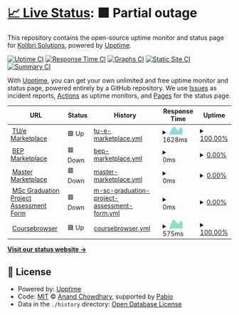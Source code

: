 # [📈 Live Status](https://status.kolibri.dev): <!--live status--> **🟧 Partial outage**

This repository contains the open-source uptime monitor and status page for [Kolibri Solutions](https://kolibrisolutions.nl), powered by [Upptime](https://github.com/upptime/upptime).

[![Uptime CI](https://github.com/KolibriSolutions/monitoring/workflows/Uptime%20CI/badge.svg)](https://github.com/KolibriSolutions/monitoring/actions?query=workflow%3A%22Uptime+CI%22)
[![Response Time CI](https://github.com/KolibriSolutions/monitoring/workflows/Response%20Time%20CI/badge.svg)](https://github.com/KolibriSolutions/monitoring/actions?query=workflow%3A%22Response+Time+CI%22)
[![Graphs CI](https://github.com/KolibriSolutions/monitoring/workflows/Graphs%20CI/badge.svg)](https://github.com/KolibriSolutions/monitoring/actions?query=workflow%3A%22Graphs+CI%22)
[![Static Site CI](https://github.com/KolibriSolutions/monitoring/workflows/Static%20Site%20CI/badge.svg)](https://github.com/KolibriSolutions/monitoring/actions?query=workflow%3A%22Static+Site+CI%22)
[![Summary CI](https://github.com/KolibriSolutions/monitoring/workflows/Summary%20CI/badge.svg)](https://github.com/KolibriSolutions/monitoring/actions?query=workflow%3A%22Summary+CI%22)

With [Upptime](https://upptime.js.org), you can get your own unlimited and free uptime monitor and status page, powered entirely by a GitHub repository. We use [Issues](https://github.com/KolibriSolutions/monitoring/issues) as incident reports, [Actions](https://github.com/KolibriSolutions/monitoring/actions) as uptime monitors, and [Pages](https://status.kolibri.dev) for the status page.

<!--start: status pages-->
<!-- This summary is generated by Upptime (https://github.com/upptime/upptime) -->
<!-- Do not edit this manually, your changes will be overwritten -->
<!-- prettier-ignore -->
| URL | Status | History | Response Time | Uptime |
| --- | ------ | ------- | ------------- | ------ |
| <img alt="" src="https://icons.duckduckgo.com/ip3/marketplacetue.nl.ico" height="13"> [TU/e Marketplace](https://marketplacetue.nl/) | 🟩 Up | [tu-e-marketplace.yml](https://github.com/KolibriSolutions/monitoring/commits/HEAD/history/tu-e-marketplace.yml) | <details><summary><img alt="Response time graph" src="./graphs/tu-e-marketplace/response-time-week.png" height="20"> 1628ms</summary><br><a href="https://status.kolibri.dev/history/tu-e-marketplace"><img alt="Response time 1039" src="https://img.shields.io/endpoint?url=https%3A%2F%2Fraw.githubusercontent.com%2FKolibriSolutions%2Fmonitoring%2FHEAD%2Fapi%2Ftu-e-marketplace%2Fresponse-time.json"></a><br><a href="https://status.kolibri.dev/history/tu-e-marketplace"><img alt="24-hour response time 1530" src="https://img.shields.io/endpoint?url=https%3A%2F%2Fraw.githubusercontent.com%2FKolibriSolutions%2Fmonitoring%2FHEAD%2Fapi%2Ftu-e-marketplace%2Fresponse-time-day.json"></a><br><a href="https://status.kolibri.dev/history/tu-e-marketplace"><img alt="7-day response time 1628" src="https://img.shields.io/endpoint?url=https%3A%2F%2Fraw.githubusercontent.com%2FKolibriSolutions%2Fmonitoring%2FHEAD%2Fapi%2Ftu-e-marketplace%2Fresponse-time-week.json"></a><br><a href="https://status.kolibri.dev/history/tu-e-marketplace"><img alt="30-day response time 1562" src="https://img.shields.io/endpoint?url=https%3A%2F%2Fraw.githubusercontent.com%2FKolibriSolutions%2Fmonitoring%2FHEAD%2Fapi%2Ftu-e-marketplace%2Fresponse-time-month.json"></a><br><a href="https://status.kolibri.dev/history/tu-e-marketplace"><img alt="1-year response time 1039" src="https://img.shields.io/endpoint?url=https%3A%2F%2Fraw.githubusercontent.com%2FKolibriSolutions%2Fmonitoring%2FHEAD%2Fapi%2Ftu-e-marketplace%2Fresponse-time-year.json"></a></details> | <details><summary><a href="https://status.kolibri.dev/history/tu-e-marketplace">100.00%</a></summary><a href="https://status.kolibri.dev/history/tu-e-marketplace"><img alt="All-time uptime 99.98%" src="https://img.shields.io/endpoint?url=https%3A%2F%2Fraw.githubusercontent.com%2FKolibriSolutions%2Fmonitoring%2FHEAD%2Fapi%2Ftu-e-marketplace%2Fuptime.json"></a><br><a href="https://status.kolibri.dev/history/tu-e-marketplace"><img alt="24-hour uptime 100.00%" src="https://img.shields.io/endpoint?url=https%3A%2F%2Fraw.githubusercontent.com%2FKolibriSolutions%2Fmonitoring%2FHEAD%2Fapi%2Ftu-e-marketplace%2Fuptime-day.json"></a><br><a href="https://status.kolibri.dev/history/tu-e-marketplace"><img alt="7-day uptime 100.00%" src="https://img.shields.io/endpoint?url=https%3A%2F%2Fraw.githubusercontent.com%2FKolibriSolutions%2Fmonitoring%2FHEAD%2Fapi%2Ftu-e-marketplace%2Fuptime-week.json"></a><br><a href="https://status.kolibri.dev/history/tu-e-marketplace"><img alt="30-day uptime 99.93%" src="https://img.shields.io/endpoint?url=https%3A%2F%2Fraw.githubusercontent.com%2FKolibriSolutions%2Fmonitoring%2FHEAD%2Fapi%2Ftu-e-marketplace%2Fuptime-month.json"></a><br><a href="https://status.kolibri.dev/history/tu-e-marketplace"><img alt="1-year uptime 99.98%" src="https://img.shields.io/endpoint?url=https%3A%2F%2Fraw.githubusercontent.com%2FKolibriSolutions%2Fmonitoring%2FHEAD%2Fapi%2Ftu-e-marketplace%2Fuptime-year.json"></a></details>
| <img alt="" src="https://icons.duckduckgo.com/ip3/bep.ele.tue.nl.ico" height="13"> [BEP Marketplace](https://bep.ele.tue.nl/) | 🟥 Down | [bep-marketplace.yml](https://github.com/KolibriSolutions/monitoring/commits/HEAD/history/bep-marketplace.yml) | <details><summary><img alt="Response time graph" src="./graphs/bep-marketplace/response-time-week.png" height="20"> 0ms</summary><br><a href="https://status.kolibri.dev/history/bep-marketplace"><img alt="Response time 803" src="https://img.shields.io/endpoint?url=https%3A%2F%2Fraw.githubusercontent.com%2FKolibriSolutions%2Fmonitoring%2FHEAD%2Fapi%2Fbep-marketplace%2Fresponse-time.json"></a><br><a href="https://status.kolibri.dev/history/bep-marketplace"><img alt="24-hour response time 0" src="https://img.shields.io/endpoint?url=https%3A%2F%2Fraw.githubusercontent.com%2FKolibriSolutions%2Fmonitoring%2FHEAD%2Fapi%2Fbep-marketplace%2Fresponse-time-day.json"></a><br><a href="https://status.kolibri.dev/history/bep-marketplace"><img alt="7-day response time 0" src="https://img.shields.io/endpoint?url=https%3A%2F%2Fraw.githubusercontent.com%2FKolibriSolutions%2Fmonitoring%2FHEAD%2Fapi%2Fbep-marketplace%2Fresponse-time-week.json"></a><br><a href="https://status.kolibri.dev/history/bep-marketplace"><img alt="30-day response time 0" src="https://img.shields.io/endpoint?url=https%3A%2F%2Fraw.githubusercontent.com%2FKolibriSolutions%2Fmonitoring%2FHEAD%2Fapi%2Fbep-marketplace%2Fresponse-time-month.json"></a><br><a href="https://status.kolibri.dev/history/bep-marketplace"><img alt="1-year response time 803" src="https://img.shields.io/endpoint?url=https%3A%2F%2Fraw.githubusercontent.com%2FKolibriSolutions%2Fmonitoring%2FHEAD%2Fapi%2Fbep-marketplace%2Fresponse-time-year.json"></a></details> | <details><summary><a href="https://status.kolibri.dev/history/bep-marketplace">0.00%</a></summary><a href="https://status.kolibri.dev/history/bep-marketplace"><img alt="All-time uptime 54.97%" src="https://img.shields.io/endpoint?url=https%3A%2F%2Fraw.githubusercontent.com%2FKolibriSolutions%2Fmonitoring%2FHEAD%2Fapi%2Fbep-marketplace%2Fuptime.json"></a><br><a href="https://status.kolibri.dev/history/bep-marketplace"><img alt="24-hour uptime 0.00%" src="https://img.shields.io/endpoint?url=https%3A%2F%2Fraw.githubusercontent.com%2FKolibriSolutions%2Fmonitoring%2FHEAD%2Fapi%2Fbep-marketplace%2Fuptime-day.json"></a><br><a href="https://status.kolibri.dev/history/bep-marketplace"><img alt="7-day uptime 0.00%" src="https://img.shields.io/endpoint?url=https%3A%2F%2Fraw.githubusercontent.com%2FKolibriSolutions%2Fmonitoring%2FHEAD%2Fapi%2Fbep-marketplace%2Fuptime-week.json"></a><br><a href="https://status.kolibri.dev/history/bep-marketplace"><img alt="30-day uptime 0.00%" src="https://img.shields.io/endpoint?url=https%3A%2F%2Fraw.githubusercontent.com%2FKolibriSolutions%2Fmonitoring%2FHEAD%2Fapi%2Fbep-marketplace%2Fuptime-month.json"></a><br><a href="https://status.kolibri.dev/history/bep-marketplace"><img alt="1-year uptime 54.97%" src="https://img.shields.io/endpoint?url=https%3A%2F%2Fraw.githubusercontent.com%2FKolibriSolutions%2Fmonitoring%2FHEAD%2Fapi%2Fbep-marketplace%2Fuptime-year.json"></a></details>
| <img alt="" src="https://icons.duckduckgo.com/ip3/master.ele.tue.nl.ico" height="13"> [Master Marketplace](https://master.ele.tue.nl/) | 🟥 Down | [master-marketplace.yml](https://github.com/KolibriSolutions/monitoring/commits/HEAD/history/master-marketplace.yml) | <details><summary><img alt="Response time graph" src="./graphs/master-marketplace/response-time-week.png" height="20"> 0ms</summary><br><a href="https://status.kolibri.dev/history/master-marketplace"><img alt="Response time 796" src="https://img.shields.io/endpoint?url=https%3A%2F%2Fraw.githubusercontent.com%2FKolibriSolutions%2Fmonitoring%2FHEAD%2Fapi%2Fmaster-marketplace%2Fresponse-time.json"></a><br><a href="https://status.kolibri.dev/history/master-marketplace"><img alt="24-hour response time 0" src="https://img.shields.io/endpoint?url=https%3A%2F%2Fraw.githubusercontent.com%2FKolibriSolutions%2Fmonitoring%2FHEAD%2Fapi%2Fmaster-marketplace%2Fresponse-time-day.json"></a><br><a href="https://status.kolibri.dev/history/master-marketplace"><img alt="7-day response time 0" src="https://img.shields.io/endpoint?url=https%3A%2F%2Fraw.githubusercontent.com%2FKolibriSolutions%2Fmonitoring%2FHEAD%2Fapi%2Fmaster-marketplace%2Fresponse-time-week.json"></a><br><a href="https://status.kolibri.dev/history/master-marketplace"><img alt="30-day response time 0" src="https://img.shields.io/endpoint?url=https%3A%2F%2Fraw.githubusercontent.com%2FKolibriSolutions%2Fmonitoring%2FHEAD%2Fapi%2Fmaster-marketplace%2Fresponse-time-month.json"></a><br><a href="https://status.kolibri.dev/history/master-marketplace"><img alt="1-year response time 796" src="https://img.shields.io/endpoint?url=https%3A%2F%2Fraw.githubusercontent.com%2FKolibriSolutions%2Fmonitoring%2FHEAD%2Fapi%2Fmaster-marketplace%2Fresponse-time-year.json"></a></details> | <details><summary><a href="https://status.kolibri.dev/history/master-marketplace">0.00%</a></summary><a href="https://status.kolibri.dev/history/master-marketplace"><img alt="All-time uptime 54.97%" src="https://img.shields.io/endpoint?url=https%3A%2F%2Fraw.githubusercontent.com%2FKolibriSolutions%2Fmonitoring%2FHEAD%2Fapi%2Fmaster-marketplace%2Fuptime.json"></a><br><a href="https://status.kolibri.dev/history/master-marketplace"><img alt="24-hour uptime 0.00%" src="https://img.shields.io/endpoint?url=https%3A%2F%2Fraw.githubusercontent.com%2FKolibriSolutions%2Fmonitoring%2FHEAD%2Fapi%2Fmaster-marketplace%2Fuptime-day.json"></a><br><a href="https://status.kolibri.dev/history/master-marketplace"><img alt="7-day uptime 0.00%" src="https://img.shields.io/endpoint?url=https%3A%2F%2Fraw.githubusercontent.com%2FKolibriSolutions%2Fmonitoring%2FHEAD%2Fapi%2Fmaster-marketplace%2Fuptime-week.json"></a><br><a href="https://status.kolibri.dev/history/master-marketplace"><img alt="30-day uptime 0.00%" src="https://img.shields.io/endpoint?url=https%3A%2F%2Fraw.githubusercontent.com%2FKolibriSolutions%2Fmonitoring%2FHEAD%2Fapi%2Fmaster-marketplace%2Fuptime-month.json"></a><br><a href="https://status.kolibri.dev/history/master-marketplace"><img alt="1-year uptime 54.97%" src="https://img.shields.io/endpoint?url=https%3A%2F%2Fraw.githubusercontent.com%2FKolibriSolutions%2Fmonitoring%2FHEAD%2Fapi%2Fmaster-marketplace%2Fuptime-year.json"></a></details>
| <img alt="" src="https://icons.duckduckgo.com/ip3/examination.master.ele.tue.nl.ico" height="13"> [MSc Graduation Project Assessment Form](https://examination.master.ele.tue.nl/) | 🟥 Down | [m-sc-graduation-project-assessment-form.yml](https://github.com/KolibriSolutions/monitoring/commits/HEAD/history/m-sc-graduation-project-assessment-form.yml) | <details><summary><img alt="Response time graph" src="./graphs/m-sc-graduation-project-assessment-form/response-time-week.png" height="20"> 0ms</summary><br><a href="https://status.kolibri.dev/history/m-sc-graduation-project-assessment-form"><img alt="Response time 943" src="https://img.shields.io/endpoint?url=https%3A%2F%2Fraw.githubusercontent.com%2FKolibriSolutions%2Fmonitoring%2FHEAD%2Fapi%2Fm-sc-graduation-project-assessment-form%2Fresponse-time.json"></a><br><a href="https://status.kolibri.dev/history/m-sc-graduation-project-assessment-form"><img alt="24-hour response time 0" src="https://img.shields.io/endpoint?url=https%3A%2F%2Fraw.githubusercontent.com%2FKolibriSolutions%2Fmonitoring%2FHEAD%2Fapi%2Fm-sc-graduation-project-assessment-form%2Fresponse-time-day.json"></a><br><a href="https://status.kolibri.dev/history/m-sc-graduation-project-assessment-form"><img alt="7-day response time 0" src="https://img.shields.io/endpoint?url=https%3A%2F%2Fraw.githubusercontent.com%2FKolibriSolutions%2Fmonitoring%2FHEAD%2Fapi%2Fm-sc-graduation-project-assessment-form%2Fresponse-time-week.json"></a><br><a href="https://status.kolibri.dev/history/m-sc-graduation-project-assessment-form"><img alt="30-day response time 0" src="https://img.shields.io/endpoint?url=https%3A%2F%2Fraw.githubusercontent.com%2FKolibriSolutions%2Fmonitoring%2FHEAD%2Fapi%2Fm-sc-graduation-project-assessment-form%2Fresponse-time-month.json"></a><br><a href="https://status.kolibri.dev/history/m-sc-graduation-project-assessment-form"><img alt="1-year response time 943" src="https://img.shields.io/endpoint?url=https%3A%2F%2Fraw.githubusercontent.com%2FKolibriSolutions%2Fmonitoring%2FHEAD%2Fapi%2Fm-sc-graduation-project-assessment-form%2Fresponse-time-year.json"></a></details> | <details><summary><a href="https://status.kolibri.dev/history/m-sc-graduation-project-assessment-form">0.00%</a></summary><a href="https://status.kolibri.dev/history/m-sc-graduation-project-assessment-form"><img alt="All-time uptime 54.97%" src="https://img.shields.io/endpoint?url=https%3A%2F%2Fraw.githubusercontent.com%2FKolibriSolutions%2Fmonitoring%2FHEAD%2Fapi%2Fm-sc-graduation-project-assessment-form%2Fuptime.json"></a><br><a href="https://status.kolibri.dev/history/m-sc-graduation-project-assessment-form"><img alt="24-hour uptime 0.00%" src="https://img.shields.io/endpoint?url=https%3A%2F%2Fraw.githubusercontent.com%2FKolibriSolutions%2Fmonitoring%2FHEAD%2Fapi%2Fm-sc-graduation-project-assessment-form%2Fuptime-day.json"></a><br><a href="https://status.kolibri.dev/history/m-sc-graduation-project-assessment-form"><img alt="7-day uptime 0.00%" src="https://img.shields.io/endpoint?url=https%3A%2F%2Fraw.githubusercontent.com%2FKolibriSolutions%2Fmonitoring%2FHEAD%2Fapi%2Fm-sc-graduation-project-assessment-form%2Fuptime-week.json"></a><br><a href="https://status.kolibri.dev/history/m-sc-graduation-project-assessment-form"><img alt="30-day uptime 0.00%" src="https://img.shields.io/endpoint?url=https%3A%2F%2Fraw.githubusercontent.com%2FKolibriSolutions%2Fmonitoring%2FHEAD%2Fapi%2Fm-sc-graduation-project-assessment-form%2Fuptime-month.json"></a><br><a href="https://status.kolibri.dev/history/m-sc-graduation-project-assessment-form"><img alt="1-year uptime 54.97%" src="https://img.shields.io/endpoint?url=https%3A%2F%2Fraw.githubusercontent.com%2FKolibriSolutions%2Fmonitoring%2FHEAD%2Fapi%2Fm-sc-graduation-project-assessment-form%2Fuptime-year.json"></a></details>
| <img alt="" src="https://icons.duckduckgo.com/ip3/coursebrowser.nl.ico" height="13"> [Coursebrowser](https://coursebrowser.nl/) | 🟩 Up | [coursebrowser.yml](https://github.com/KolibriSolutions/monitoring/commits/HEAD/history/coursebrowser.yml) | <details><summary><img alt="Response time graph" src="./graphs/coursebrowser/response-time-week.png" height="20"> 575ms</summary><br><a href="https://status.kolibri.dev/history/coursebrowser"><img alt="Response time 592" src="https://img.shields.io/endpoint?url=https%3A%2F%2Fraw.githubusercontent.com%2FKolibriSolutions%2Fmonitoring%2FHEAD%2Fapi%2Fcoursebrowser%2Fresponse-time.json"></a><br><a href="https://status.kolibri.dev/history/coursebrowser"><img alt="24-hour response time 510" src="https://img.shields.io/endpoint?url=https%3A%2F%2Fraw.githubusercontent.com%2FKolibriSolutions%2Fmonitoring%2FHEAD%2Fapi%2Fcoursebrowser%2Fresponse-time-day.json"></a><br><a href="https://status.kolibri.dev/history/coursebrowser"><img alt="7-day response time 575" src="https://img.shields.io/endpoint?url=https%3A%2F%2Fraw.githubusercontent.com%2FKolibriSolutions%2Fmonitoring%2FHEAD%2Fapi%2Fcoursebrowser%2Fresponse-time-week.json"></a><br><a href="https://status.kolibri.dev/history/coursebrowser"><img alt="30-day response time 559" src="https://img.shields.io/endpoint?url=https%3A%2F%2Fraw.githubusercontent.com%2FKolibriSolutions%2Fmonitoring%2FHEAD%2Fapi%2Fcoursebrowser%2Fresponse-time-month.json"></a><br><a href="https://status.kolibri.dev/history/coursebrowser"><img alt="1-year response time 592" src="https://img.shields.io/endpoint?url=https%3A%2F%2Fraw.githubusercontent.com%2FKolibriSolutions%2Fmonitoring%2FHEAD%2Fapi%2Fcoursebrowser%2Fresponse-time-year.json"></a></details> | <details><summary><a href="https://status.kolibri.dev/history/coursebrowser">100.00%</a></summary><a href="https://status.kolibri.dev/history/coursebrowser"><img alt="All-time uptime 100.00%" src="https://img.shields.io/endpoint?url=https%3A%2F%2Fraw.githubusercontent.com%2FKolibriSolutions%2Fmonitoring%2FHEAD%2Fapi%2Fcoursebrowser%2Fuptime.json"></a><br><a href="https://status.kolibri.dev/history/coursebrowser"><img alt="24-hour uptime 100.00%" src="https://img.shields.io/endpoint?url=https%3A%2F%2Fraw.githubusercontent.com%2FKolibriSolutions%2Fmonitoring%2FHEAD%2Fapi%2Fcoursebrowser%2Fuptime-day.json"></a><br><a href="https://status.kolibri.dev/history/coursebrowser"><img alt="7-day uptime 100.00%" src="https://img.shields.io/endpoint?url=https%3A%2F%2Fraw.githubusercontent.com%2FKolibriSolutions%2Fmonitoring%2FHEAD%2Fapi%2Fcoursebrowser%2Fuptime-week.json"></a><br><a href="https://status.kolibri.dev/history/coursebrowser"><img alt="30-day uptime 100.00%" src="https://img.shields.io/endpoint?url=https%3A%2F%2Fraw.githubusercontent.com%2FKolibriSolutions%2Fmonitoring%2FHEAD%2Fapi%2Fcoursebrowser%2Fuptime-month.json"></a><br><a href="https://status.kolibri.dev/history/coursebrowser"><img alt="1-year uptime 100.00%" src="https://img.shields.io/endpoint?url=https%3A%2F%2Fraw.githubusercontent.com%2FKolibriSolutions%2Fmonitoring%2FHEAD%2Fapi%2Fcoursebrowser%2Fuptime-year.json"></a></details>

<!--end: status pages-->

[**Visit our status website →**](https://status.kolibri.dev)

## 📄 License

- Powered by: [Upptime](https://github.com/upptime/upptime)
- Code: [MIT](./LICENSE) © [Anand Chowdhary](https://anandchowdhary.com), supported by [Pabio](https://pabio.com)
- Data in the `./history` directory: [Open Database License](https://opendatacommons.org/licenses/odbl/1-0/)
